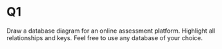 # Q1
Draw a database diagram for an online assessment platform. Highlight all relationships and keys. Feel free to use any database of your choice.
